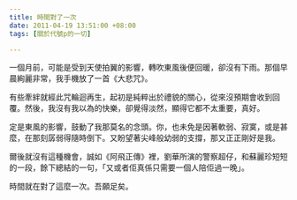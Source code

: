 ```yaml
---
title: 時間對了一次
date: 2011-04-19 13:51:00 +08:00
tags: [關於代號p的一切]

---
```


一個月前，可能是受到天使拍翼的影響，轉吹東風後便回暖，卻沒有下雨。那個早晨絢麗非常，我手機放了一首《大悲咒》。  
  
有些牽絆就經此咒輪迴再生，起初是純粹出於禮貌的關心，從來沒預期會收到回覆。然後，我沒有我以為的快樂，卻覺得淡然，顯得它都不太重要，真好。  
  
定是東風的影響，鼓動了我那莫名的念頭。你，也未免是因著軟弱、寂寞，或是甚麼，在那刻孱弱得隨時倒下。又盼望著尖峰般幼弱的支撐，那又正正剛好是我。  
  
爾後就沒有這種機會，誠如《阿飛正傳》裡，劉華所演的警察超仔，和蘇麗珍短短的一段，餘下總結的一句，「又或者佢真係只需要一個人陪佢過一晚」。  
  
時間就在對了這麼一次。吾願足矣。
